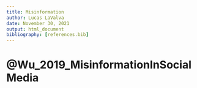 ```yaml
---
title: Misinformation
author: Lucas LaValva
date: November 30, 2021
output: html_document
bibliography: [references.bib]
---
```


# @Wu_2019_MisinformationInSocialMedia

